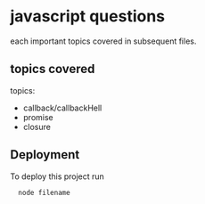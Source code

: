 # javascript questions

each important topics covered in subsequent files.


## topics covered

topics:

- callback/callbackHell
- promise
- closure


## Deployment

To deploy this project run

```bash
  node filename
```
